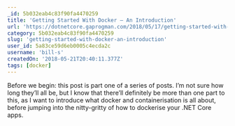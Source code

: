 ```yaml
---
_id: 5b032eab4c83f90fa4470259
title: 'Getting Started With Docker – An Introduction'
url: 'https://dotnetcore.gaprogman.com/2018/05/17/getting-started-with-docker-an-introduction/'
category: 5b032eab4c83f90fa4470259
slug: 'getting-started-with-docker-an-introduction'
user_id: 5a83ce59d6eb0005c4ecda2c
username: 'bill-s'
createdOn: '2018-05-21T20:40:11.377Z'
tags: [docker]
---
```


Before we begin: this post is part one of a series of posts. I’m not sure how long they’ll all be, but I know that there’ll definitely be more than one part to this, as I want to introduce what docker and containerisation is all about, before jumping into the nitty-gritty of how to dockerise your .NET Core apps.


